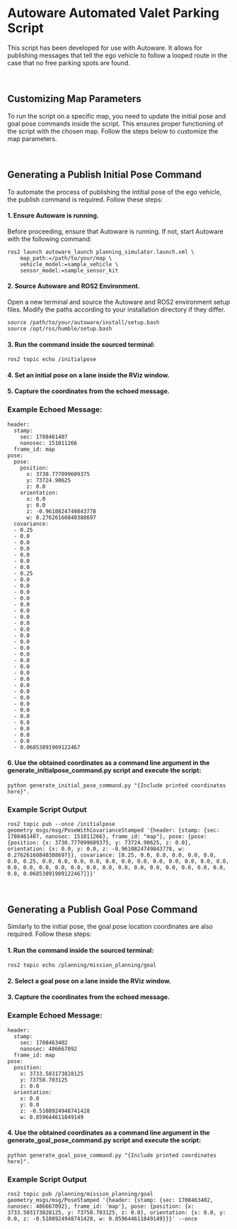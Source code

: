 # Autoware Automated Valet Parking Script

This script has been developed for use with Autoware. It allows for publishing messages that tell the ego vehicle to follow a looped route in the case that no free parking spots are found.

<br>

## Customizing Map Parameters

To run the script on a specific map, you need to update the initial pose and goal pose commands inside the script. This ensures proper functioning of the script with the chosen map. Follow the steps below to customize the map parameters.


<br>

## Generating a Publish Initial Pose Command

To automate the process of publishing the intitial pose of the ego vehicle, the publish command is required. Follow these steps:

#### 1. Ensure Autoware is running.
Before proceeding, ensure that Autoware is running. If not, start Autoware with the following command:

```
ros2 launch autoware_launch planning_simulator.launch.xml \
    map_path:=/path/to/your/map \
    vehicle_model:=sample_vehicle \
    sensor_model:=sample_sensor_kit
```

#### 2. Source Autoware and ROS2 Environment.
Open a new terminal and source the Autoware and ROS2 environment setup files. Modify the paths according to your installation directory if they differ.

```
source /path/to/your/autoware/install/setup.bash
source /opt/ros/humble/setup.bash
```

#### 3. Run the command inside the sourced terminal: 
``` 
ros2 topic echo /initialpose
```

#### 4. Set an initial pose on a lane inside the RViz window.

#### 5. Capture the coordinates from the echoed message.

### Example Echoed Message:
```
header:
  stamp:
    sec: 1708461407
    nanosec: 151011266
  frame_id: map
pose:
  pose:
    position:
      x: 3730.777099609375
      y: 73724.90625
      z: 0.0
    orientation:
      x: 0.0
      y: 0.0
      z: -0.9610824749843778
      w: 0.27626160840388697
  covariance:
  - 0.25
  - 0.0
  - 0.0
  - 0.0
  - 0.0
  - 0.0
  - 0.0
  - 0.25
  - 0.0
  - 0.0
  - 0.0
  - 0.0
  - 0.0
  - 0.0
  - 0.0
  - 0.0
  - 0.0
  - 0.0
  - 0.0
  - 0.0
  - 0.0
  - 0.0
  - 0.0
  - 0.0
  - 0.0
  - 0.0
  - 0.0
  - 0.0
  - 0.0
  - 0.0
  - 0.0
  - 0.0
  - 0.0
  - 0.0
  - 0.0
  - 0.06853891909122467
```

#### 6. Use the obtained coordinates as a command line argument in the generate_initialpose_command.py script and execute the script:
```
python generate_initial_pose_command.py "{Include printed coordinates here}".
```
### Example Script Output

```
ros2 topic pub --once /initialpose geometry_msgs/msg/PoseWithCovarianceStamped '{header: {stamp: {sec: 1708461407, nanosec: 151011266}, frame_id: "map"}, pose: {pose: {position: {x: 3730.777099609375, y: 73724.90625, z: 0.0}, orientation: {x: 0.0, y: 0.0, z: -0.9610824749843778, w: 0.27626160840388697}}, covariance: [0.25, 0.0, 0.0, 0.0, 0.0, 0.0, 0.0, 0.25, 0.0, 0.0, 0.0, 0.0, 0.0, 0.0, 0.0, 0.0, 0.0, 0.0, 0.0, 0.0, 0.0, 0.0, 0.0, 0.0, 0.0, 0.0, 0.0, 0.0, 0.0, 0.0, 0.0, 0.0, 0.0, 0.0, 0.0, 0.06853891909122467]}}'
```

<br>


## Generating a Publish Goal Pose Command

Similarly to the initial pose, the goal pose location coordinates are also required. Follow these steps:

#### 1. Run the command inside the sourced terminal: 
``` 
ros2 topic echo /planning/mission_planning/goal
```

#### 2. Select a goal pose on a lane inside the RViz window.

#### 3. Capture the coordinates from the echoed message.

### Example Echoed Message:
```
header:
  stamp:
    sec: 1708463402
    nanosec: 486667092
  frame_id: map
pose:
  position:
    x: 3733.503173828125
    y: 73758.703125
    z: 0.0
  orientation:
    x: 0.0
    y: 0.0
    z: -0.5108924948741428
    w: 0.859644611849149
```

#### 4. Use the obtained coordinates as a command line argument in the generate_goal_pose_command.py script and execute the script:
```
python generate_goal_pose_command.py "{Include printed coordinates here}".
```
### Example Script Output

```
ros2 topic pub /planning/mission_planning/goal geometry_msgs/msg/PoseStamped '{header: {stamp: {sec: 1708463402, nanosec: 486667092}, frame_id: 'map'}, pose: {position: {x: 3733.503173828125, y: 73758.703125, z: 0.0}, orientation: {x: 0.0, y: 0.0, z: -0.5108924948741428, w: 0.859644611849149}}}' --once
```


